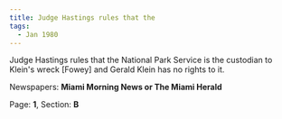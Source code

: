 ```yaml
---  
title: Judge Hastings rules that the  
tags:  
  - Jan 1980  
---  
```

  
Judge Hastings rules that the National Park Service is the custodian to Klein's wreck [Fowey] and Gerald Klein has no rights to it.  
  
Newspapers: **Miami Morning News or The Miami Herald**  
  
Page: **1**, Section: **B** 
